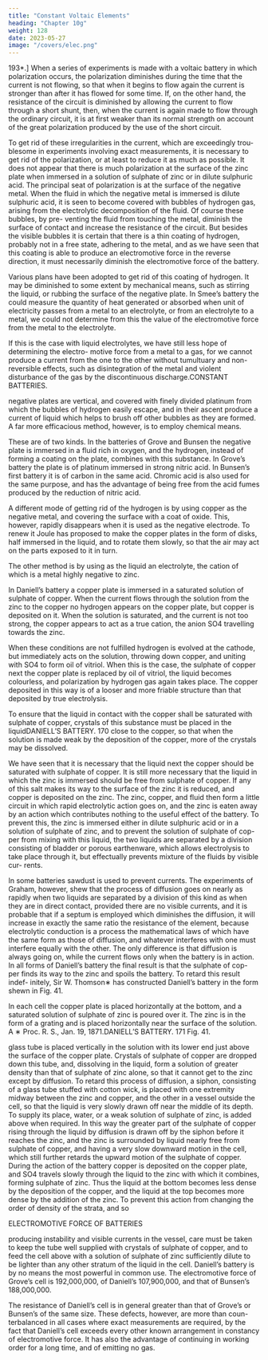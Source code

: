 ```yaml
---
title: "Constant Voltaic Elements"
heading: "Chapter 10g"
weight: 128
date: 2023-05-27
image: "/covers/elec.png"
---
```



193*.] When a series of experiments is made with a voltaic battery in which polarization occurs, the polarization diminishes during the time that the current is not flowing, so that when it begins to flow again the current is stronger than after it has flowed for some time. If, on the other hand, the resistance of the circuit is diminished by allowing the current to flow through a short shunt, then, when the current is again made to flow through the ordinary circuit, it is at first weaker than its normal strength on account of the great polarization produced by the use of the short circuit.

To get rid of these irregularities in the current, which are exceedingly trou- blesome in experiments involving exact measurements, it is necessary to get rid of the polarization, or at least to reduce it as much as possible. It does not appear that there is much polarization at the surface of the zinc plate when immersed in a solution of sulphate of zinc or in dilute sulphuric acid. The principal seat of polarization is at the surface of the negative metal. When the fluid in which the negative metal is immersed is dilute sulphuric acid, it is seen to become covered with bubbles of hydrogen gas, arising from the electrolytic decomposition of the fluid. Of course these bubbles, by pre- venting the fluid from touching the metal, diminish the surface of contact and increase the resistance of the circuit. But besides the visible bubbles it is certain that there is a thin coating of hydrogen, probably not in a free state, adhering to the metal, and as we have seen that this coating is able to produce an electromotive force in the reverse direction, it must necessarily diminish the electromotive force of the battery.

Various plans have been adopted to get rid of this coating of hydrogen. It
may be diminished to some extent by mechanical means, such as stirring the
liquid, or rubbing the surface of the negative plate. In Smee’s battery the
could measure the quantity of heat generated or absorbed when unit of electricity passes from a
metal to an electrolyte, or from an electrolyte to a metal, we could not determine from this the
value of the electromotive force from the metal to the electrolyte.

If this is the case with liquid electrolytes, we have still less hope of determining the electro-
motive force from a metal to a gas, for we cannot produce a current from the one to the other
without tumultuary and non-reversible effects, such as disintegration of the metal and violent
disturbance of the gas by the discontinuous discharge.CONSTANT BATTERIES.

negative plates are vertical, and covered with finely divided platinum from
which the bubbles of hydrogen easily escape, and in their ascent produce a
current of liquid which helps to brush off other bubbles as they are formed.
A far more efficacious method, however, is to employ chemical means.

These are of two kinds. In the batteries of Grove and Bunsen the negative
plate is immersed in a fluid rich in oxygen, and the hydrogen, instead of
forming a coating on the plate, combines with this substance. In Grove’s
battery the plate is of platinum immersed in strong nitric acid. In Bunsen’s
first battery it is of carbon in the same acid. Chromic acid is also used for
the same purpose, and has the advantage of being free from the acid fumes
produced by the reduction of nitric acid.

A different mode of getting rid of the hydrogen is by using copper as the
negative metal, and covering the surface with a coat of oxide. This, however,
rapidly disappears when it is used as the negative electrode. To renew it Joule
has proposed to make the copper plates in the form of disks, half immersed
in the liquid, and to rotate them slowly, so that the air may act on the parts
exposed to it in turn.

The other method is by using as the liquid an electrolyte, the cation of
which is a metal highly negative to zinc.

In Daniell’s battery a copper plate is immersed in a saturated solution of
sulphate of copper. When the current flows through the solution from the
zinc to the copper no hydrogen appears on the copper plate, but copper is
deposited on it. When the solution is saturated, and the current is not too
strong, the copper appears to act as a true cation, the anion SO4 travelling
towards the zinc.

When these conditions are not fulfilled hydrogen is evolved at the cathode,
but immediately acts on the solution, throwing down copper, and uniting with
SO4 to form oil of vitriol. When this is the case, the sulphate of copper next
the copper plate is replaced by oil of vitriol, the liquid becomes colourless,
and polarization by hydrogen gas again takes place. The copper deposited in
this way is of a looser and more friable structure than that deposited by true
electrolysis.

To ensure that the liquid in contact with the copper shall be saturated with
sulphate of copper, crystals of this substance must be placed in the liquidDANIELL’S BATTERY.
170
close to the copper, so that when the solution is made weak by the deposition
of the copper, more of the crystals may be dissolved.

We have seen that it is necessary that the liquid next the copper should be
saturated with sulphate of copper. It is still more necessary that the liquid in
which the zinc is immersed should be free from sulphate of copper. If any
of this salt makes its way to the surface of the zinc it is reduced, and copper
is deposited on the zinc. The zinc, copper, and fluid then form a little circuit
in which rapid electrolytic action goes on, and the zinc is eaten away by an
action which contributes nothing to the useful effect of the battery.
To prevent this, the zinc is immersed either in dilute sulphuric acid or in
a solution of sulphate of zinc, and to prevent the solution of sulphate of cop-
per from mixing with this liquid, the two liquids are separated by a division
consisting of bladder or porous earthenware, which allows electrolysis to take
place through it, but effectually prevents mixture of the fluids by visible cur-
rents.

In some batteries sawdust is used to prevent currents. The experiments of
Graham, however, shew that the process of diffusion goes on nearly as rapidly
when two liquids are separated by a division of this kind as when they are
in direct contact, provided there are no visible currents, and it is probable
that if a septum is employed which diminishes the diffusion, it will increase
in exactly the same ratio the resistance of the element, because electrolytic
conduction is a process the mathematical laws of which have the same form
as those of diffusion, and whatever interferes with one must interfere equally
with the other. The only difference is that diffusion is always going on, while
the current flows only when the battery is in action.
In all forms of Daniell’s battery the final result is that the sulphate of cop-
per finds its way to the zinc and spoils the battery. To retard this result indef-
initely, Sir W. Thomson∗ has constructed Daniell’s battery in the form shewn
in Fig. 41.

In each cell the copper plate is placed horizontally at the bottom, and a
saturated solution of sulphate of zinc is poured over it. The zinc is in the
form of a grating and is placed horizontally near the surface of the solution. A
∗
Proc. R. S., Jan. 19, 1871.DANIELL’S BATTERY.
171
Fig. 41.

glass tube is placed vertically in the solution with its lower end just above the
surface of the copper plate. Crystals of sulphate of copper are dropped down
this tube, and, dissolving in the liquid, form a solution of greater density
than that of sulphate of zinc alone, so that it cannot get to the zinc except by
diffusion. To retard this process of diffusion, a siphon, consisting of a glass
tube stuffed with cotton wick, is placed with one extremity midway between
the zinc and copper, and the other in a vessel outside the cell, so that the
liquid is very slowly drawn off near the middle of its depth. To supply its
place, water, or a weak solution of sulphate of zinc, is added above when
required. In this way the greater part of the sulphate of copper rising through
the liquid by diffusion is drawn off by the siphon before it reaches the zinc,
and the zinc is surrounded by liquid nearly free from sulphate of copper, and
having a very slow downward motion in the cell, which still further retards
the upward motion of the sulphate of copper. During the action of the battery
copper is deposited on the copper plate, and SO4 travels slowly through the
liquid to the zinc with which it combines, forming sulphate of zinc. Thus
the liquid at the bottom becomes less dense by the deposition of the copper,
and the liquid at the top becomes more dense by the addition of the zinc. To
prevent this action from changing the order of density of the strata, and so

ELECTROMOTIVE FORCE OF BATTERIES

producing instability and visible currents in the vessel, care must be taken
to keep the tube well supplied with crystals of sulphate of copper, and to
feed the cell above with a solution of sulphate of zinc sufficiently dilute to
be lighter than any other stratum of the liquid in the cell.
Daniell’s battery is by no means the most powerful in common use. The
electromotive force of Grove’s cell is 192,000,000, of Daniell’s 107,900,000,
and that of Bunsen’s 188,000,000.

The resistance of Daniell’s cell is in general greater than that of Grove’s
or Bunsen’s of the same size. These defects, however, are more than coun-
terbalanced in all cases where exact measurements are required, by the fact
that Daniell’s cell exceeds every other known arrangement in constancy of
electromotive force. It has also the advantage of continuing in working order
for a long time, and of emitting no gas.

